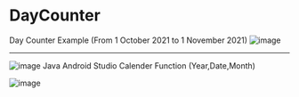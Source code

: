# DayCounter
 Day Counter Example (From 1 October 2021 to 1 November 2021)
![image](https://user-images.githubusercontent.com/67759970/135554810-f9b94d52-fe06-481f-9b2d-4c4f41e690c9.png)
___________________________________________________________________________________________________________________
![image](https://user-images.githubusercontent.com/67759970/135554838-54b5a800-8981-473d-abee-285f6c880e44.png)
Java Android Studio Calender Function (Year,Date,Month)


![image](https://user-images.githubusercontent.com/67759970/135554852-36c53f1e-be88-4cbd-ac2c-8c3e3bce6433.png)




